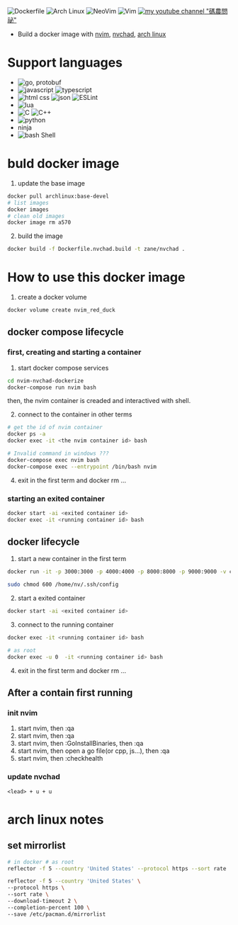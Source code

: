 ![Dockerfile](https://img.shields.io/badge/Docker-2CA5E0?style=for-the-badge&logo=docker&logoColor=white "dockerfile")
![Arch Linux](https://img.shields.io/badge/Arch_Linux-1793D1?style=for-the-badge&logo=arch-linux&logoColor=white "Arch Linux")
![NeoVim](https://img.shields.io/badge/NeoVim-%2357A143.svg?&style=for-the-badge&logo=neovim&logoColor=white "Neovim")
![Vim](https://img.shields.io/badge/VIM-%2311AB00.svg?&style=for-the-badge&logo=vim&logoColor=white "Vim")
[![my youtube channel](https://img.shields.io/badge/YouTube-FF0000?style=for-the-badge&logo=youtube&logoColor=white) "碼農問祕"](https://www.youtube.com/channel/UCGry1v6wLt6AeQZ2J_7YgrA)

- Build a docker image with [nvim](https://neovim.io/), [nvchad](https://nvchad.github.io/), [arch linux](https://archlinux.org/)

# Support languages

- ![go](https://img.shields.io/badge/Go-00ADD8?style=for-the-badge&logo=go&logoColor=white "Go"), protobuf
- ![javascript](https://img.shields.io/badge/JavaScript-323330?style=for-the-badge&logo=javascript&logoColor=F7DF1E "JavaScript")  ![typescript](https://img.shields.io/badge/TypeScript-007ACC?style=for-the-badge&logo=typescript&logoColor=white "typescript")
- ![html](https://img.shields.io/badge/HTML5-E34F26?style=for-the-badge&logo=html5&logoColor=white "HTML") css ![json](https://img.shields.io/badge/json-5E5C5C?style=for-the-badge&logo=json&logoColor=white "json" ) ![ESLint](https://img.shields.io/badge/eslint-3A33D1?style=for-the-badge&logo=eslint&logoColor=white "ESLint")
- ![lua](https://img.shields.io/badge/Lua-2C2D72?style=for-the-badge&logo=lua&logoColor=white "lua")
- ![C](https://img.shields.io/badge/C-00599C?style=for-the-badge&logo=c&logoColor=white "C") ![C++](https://img.shields.io/badge/C%2B%2B-00599C?style=for-the-badge&logo=c%2B%2B&logoColor=white "C++")
- ![python](https://img.shields.io/badge/Python-FFD43B?style=for-the-badge&logo=python&logoColor=blue "python")
- ninja
- ![bash Shell](https://img.shields.io/badge/Shell_Script-121011?style=for-the-badge&logo=gnu-bash&logoColor=white "bash shell")

# buld docker image

1. update the base image

```sh
docker pull archlinux:base-devel
# list images
docker images
# clean old images
docker image rm a570
```

2. build the image

```sh
docker build -f Dockerfile.nvchad.build -t zane/nvchad .
```

# How to use this docker image

1. create a docker volume 

```sh
docker volume create nvim_red_duck
```
## docker compose lifecycle

### first, creating and starting a container

1. start docker compose services

```sh
cd nvim-nvchad-dockerize
docker-compose run nvim bash
```

then, the nvim container is creaded and interactived with shell.

2. connect to the container in other terms

```sh
# get the id of nvim container
docker ps -a
docker exec -it <the nvim container id> bash

# Invalid command in windows ???
docker-compose exec nvim bash
docker-compose exec --entrypoint /bin/bash nvim
```

4. exit in the first term and docker rm ...

### starting an exited container

```sh
docker start -ai <exited container id>
docker exec -it <running container id> bash
```

## docker lifecycle

1. start a new container in the first term

```sh
docker run -it -p 3000:3000 -p 4000:4000 -p 8000:8000 -p 9000:9000 -v c:\a:/home/nv/a -v c:\Users\username\.ssh:/home/nv/.ssh -v "//var/run/docker.sock:/var/run/docker.sock" zane/nvchad

sudo chmod 600 /home/nv/.ssh/config
```

2. start a exited container

```sh
docker start -ai <exited container id>
```

3. connect to the running container

```sh
docker exec -it <running container id> bash

# as root
docker exec -u 0  -it <running container id> bash
```

4. exit in the first term and docker rm ...

## After a contain first running

### init nvim

1. start nvim, then :qa
2. start nvim, then :qa
3. start nvim, then :GoInstallBinaries, then :qa
4. start nvim, then open a go file(or cpp, js...), then :qa
5. start nvim, then :checkhealth

### update nvchad

```
<lead> + u + u
```

# arch linux notes

## set mirrorlist

```sh
# in docker # as root
reflector -f 5 --country 'United States' --protocol https --sort rate  --download-timeout 2 --save /etc/pacman.d/mirrorlist

reflector -f 5 --country 'United States' \
--protocol https \
--sort rate \
--download-timeout 2 \
--completion-percent 100 \
--save /etc/pacman.d/mirrorlist
```
